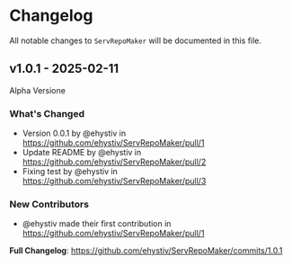 # Changelog

All notable changes to `ServRepoMaker` will be documented in this file.

## v1.0.1 - 2025-02-11

Alpha Versione

### What's Changed

* Version 0.0.1 by @ehystiv in https://github.com/ehystiv/ServRepoMaker/pull/1
* Update README by @ehystiv in https://github.com/ehystiv/ServRepoMaker/pull/2
* Fixing test by @ehystiv in https://github.com/ehystiv/ServRepoMaker/pull/3

### New Contributors

* @ehystiv made their first contribution in https://github.com/ehystiv/ServRepoMaker/pull/1

**Full Changelog**: https://github.com/ehystiv/ServRepoMaker/commits/1.0.1
